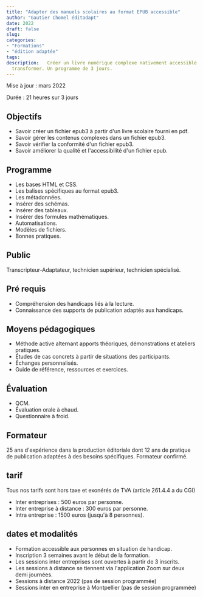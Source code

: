 ```yaml
---
title: "Adapter des manuels scolaires au format EPUB accessible"
author: "Gautier Chomel éditadapt"
date: 2022
draft: false
slug: 
categories:
- "Formations"
- "édition adaptée"
tags:
description:   Créer un livre numérique complexe nativement accessible et facile à
  transformer. Un programme de 3 jours.
---
```


Mise à jour : mars 2022

Durée : 21 heures sur 3 jours


## Objectifs
* Savoir créer un fichier epub3 à partir d'un livre scolaire fourni en  pdf.
* Savoir gérer les contenus complexes dans un fichier epub3.
* Savoir vérifier la conformité d'un fichier epub3.
* Savoir améliorer la qualité et l'accessibilité d'un fichier epub.

## Programme 

* Les bases HTML et CSS.
* Les balises spécifiques au format epub3.
* Les métadonnées.
* Insérer des schémas.
* Insérer des tableaux.
* Insérer des formules mathématiques.
* Automatisations.
* Modèles de fichiers.
* Bonnes pratiques.

## Public
Transcripteur-Adaptateur, technicien supérieur, technicien spécialisé.

## Pré requis
* Compréhension des handicaps liés à la lecture.
* Connaissance des supports de publication adaptés aux handicaps.

## Moyens pédagogiques 
* Méthode active alternant apports théoriques, démonstrations et ateliers pratiques. 
* Études de cas concrets à partir de situations des participants. 
* Échanges personnalisés.
* Guide de référence, ressources et exercices.

## Évaluation
* QCM.
* Évaluation orale à chaud.
* Questionnaire à froid.

## Formateur
25 ans d'expérience dans la production éditoriale dont 12 ans de pratique de publication adaptées à des besoins spécifiques. Formateur confirmé.

## tarif
Tous nos tarifs sont hors taxe et exonérés de TVA (article 261.4.4 a du CGI)
* Inter entreprises : 500 euros par personne.
* Inter entreprise à distance : 300 euros par personne.
* Intra entreprise : 1500 euros (jusqu'à 8 personnes). 

## dates et modalités
* Formation accessible aux personnes en situation de handicap.
* Inscription 3 semaines avant le début de la formation.
* Les sessions inter entreprises sont ouvertes à partir de 3 inscrits. 
* Les sessions à distance se tiennent via l'application Zoom sur deux demi journées.
* Sessions à distance 2022 (pas de session programmée)
* Sessions inter en entreprise à Montpellier (pas de session programmée)

<!--fin de document-->